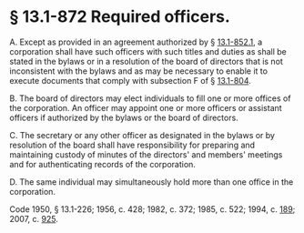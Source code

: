 # § 13.1-872 Required officers.

<p>A. Except as provided in an agreement authorized by § <a href='http://law.lis.virginia.gov/vacode/13.1-852.1/'>13.1-852.1</a>, a corporation shall have such officers with such titles and duties as shall be stated in the bylaws or in a resolution of the board of directors that is not inconsistent with the bylaws and as may be necessary to enable it to execute documents that comply with subsection F of § <a href='http://law.lis.virginia.gov/vacode/13.1-804/'>13.1-804</a>.</p><p>B. The board of directors may elect individuals to fill one or more offices of the corporation. An officer may appoint one or more officers or assistant officers if authorized by the bylaws or the board of directors.</p><p>C. The secretary or any other officer as designated in the bylaws or by resolution of the board shall have responsibility for preparing and maintaining custody of minutes of the directors' and members' meetings and for authenticating records of the corporation.</p><p>D. The same individual may simultaneously hold more than one office in the corporation.</p><p>Code 1950, § 13.1-226; 1956, c. 428; 1982, c. 372; 1985, c. 522; 1994, c. <a href='http://lis.virginia.gov/cgi-bin/legp604.exe?941+ful+CHAP0189'>189</a>; 2007, c. <a href='http://lis.virginia.gov/cgi-bin/legp604.exe?071+ful+CHAP0925'>925</a>.</p>
